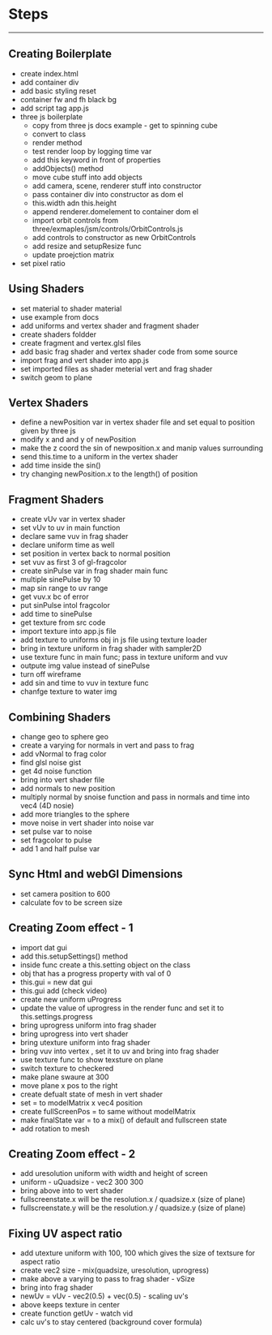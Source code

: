 # Steps

---

## Creating Boilerplate

- create index.html
- add container div
- add basic styling reset
- container fw and fh black bg
- add script tag app.js
- three js boilerplate
  - copy from three js docs example - get to spinning cube
  - convert to class
  - render method
  - test render loop by logging time var
  - add this keyword in front of properties
  - addObjects() method
  - move cube stuff into add objects
  - add camera, scene, renderer stuff into constructor
  - pass container div into constructor as dom el
  - this.width adn this.height
  - append renderer.domelement to container dom el
  - import orbit controls from three/exmaples/jsm/controls/OrbitControls.js
  - add controls to constructor as new OrbitControls
  - add resize and setupResize func
  - update proejction matrix
- set pixel ratio

## Using Shaders

- set material to shader material
- use example from docs
- add uniforms and vertex shader and fragment shader
- create shaders foldder
- create fragment and vertex.glsl files
- add basic frag shader and vertex shader code from some source
- import frag and vert shader into app.js
- set imported files as shader meterial vert and frag shader
- switch geom to plane

## Vertex Shaders

- define a newPosition var in vertex shader file and set equal to position given by three js
- modify x and and y of newPosition
- make the z coord the sin of newposition.x and manip values surrounding
- send this.time to a uniform in the vertex shader
- add time inside the sin()
- try changing newPosition.x to the length() of position

## Fragment Shaders

- create vUv var in vertex shader
- set vUv to uv in main function
- declare same vuv in frag shader
- declare uniform time as well
- set position in vertex back to normal position
- set vuv as first 3 of gl-fragcolor
- create sinPulse var in frag shader main func
- multiple sinePulse by 10
- map sin range to uv range
- get vuv.x bc of error
- put sinPulse intol fragcolor
- add time to sinePulse
- get texture from src code
- import texture into app.js file
- add texture to uniforms obj in js file using texture loader
- bring in texture uniform in frag shader with sampler2D
- use texture func in main func; pass in texture uniform and vuv
- outpute img value instead of sinePulse
- turn off wireframe
- add sin and time to vuv in texture func
- chanfge texture to water img

## Combining Shaders

- change geo to sphere geo
- create a varying for normals in vert and pass to frag
- add vNormal to frag color
- find glsl noise gist
- get 4d noise function
- bring into vert shader file
- add normals to new position
- multiply normal by snoise function and pass in normals and time into vec4 (4D nosie)
- add more triangles to the sphere
- move noise in vert shader into noise var
- set pulse var to noise
- set fragcolor to pulse
- add 1 and half pulse var

## Sync Html and webGl Dimensions

- set camera position to 600
- calculate fov to be screen size

## Creating Zoom effect - 1

- import dat gui
- add this.setupSettings() method
- inside func create a this.setting object on the class
- obj that has a progress property with val of 0
- this.gui = new dat gui
- this.gui add (check video)
- create new uniform uProgress
- update the value of uprogress in the render func and set it to this.settings.progress
- bring uprogress uniform into frag shader
- bring uprogress into vert shader
- bring utexture uniform into frag shader
- bring vuv into vertex , set it to uv and bring into frag shader
- use texture func to show texsture on plane
- switch texture to checkered
- make plane swaure at 300
- move plane x pos to the right
- create defualt state of mesh in vert shader
- set = to modelMatrix x vec4 position
- create fullScreenPos = to same without modelMatrix
- make finalState var = to a mix() of default and fullscreen state
- add rotation to mesh

## Creating Zoom effect - 2

- add uresolution uniform with width and height of screen
- uniform - uQuadsize - vec2 300 300
- bring above into to vert shader
- fullscreenstate.x will be the resolution.x / quadsize.x (size of plane)
- fullscreenstate.y will be the resolution.y / quadsize.y (size of plane)

## Fixing UV aspect ratio

- add utexture uniform with 100, 100 which gives the size of textsure for aspect ratio
- create vec2 size - mix(quadsize, uresolution, uprogress)
- make above a varying to pass to frag shader - vSize
- bring into frag shader
- newUv = vUv - vec2(0.5) + vec(0.5) - scaling uv's
- above keeps texture in center
- create function getUv - watch vid
- calc uv's to stay centered (background cover formula)

